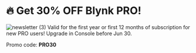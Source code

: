 # 🔥 Get 30% OFF Blynk PRO!
![newsletter (3)](https://github.com/blynkkk/news/assets/120122081/a6839d0d-b176-4150-b0c4-7807799d3c19)
Valid for the first year or first 12 months of subscription for new PRO users! Upgrade in Console before Jun 30.

Promo code: **PRO30**
